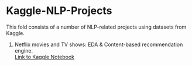 # Kaggle-NLP-Projects

This fold consists of a number of NLP-related projects using datasets from Kaggle. 
1. Netflix movies and TV shows: EDA & Content-based recommendation engine.  
[Link to Kaggle Notebook](https://www.kaggle.com/xinyuekz/netflix-eda-content-based-recommendation)
